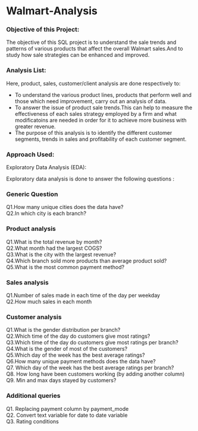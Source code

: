 # Walmart-Analysis

### Objective of this Project:
The objective of this SQL project is to understand the sale trends and patterns of various products that affect the overall Walmart sales.And to study how sale strategies can be enhanced and improved. 

### Analysis List:
Here, product, sales, customer/client analysis are done respectively to:

- To understand the various product lines, products that perform well and those which need improvement, carry out an analysis of data.
- To answer the issue of product sale trends.This can help to measure the effectiveness of each sales strategy employed by a firm and what modificatoins are needed in order for it to achieve more business with greater revenue.
- The purpose of this analysis is to identify the different customer segments, trends in sales and profitability of each customer segment.

### Approach Used:

Exploratory Data Analysis (EDA):    

Exploratory data analysis is done to answer the following questions :
### Generic Question
Q1.How many unique cities does the data have?   
Q2.In which city is each branch?

### Product analysis
Q1.What is the total revenue by month?  
Q2.What month had the largest COGS?   
Q3.What is the city with the largest revenue?    
Q4.Which branch sold more products than average product sold?   
Q5.What is the most common payment method?  

### Sales analysis
Q1.Number of sales made in each time of the day per weekday   
Q2.How much sales in each month

### Customer analysis
Q1.What is the gender distribution per branch?   
Q2.Which time of the day do customers give most ratings?   
Q3.Which time of the day do customers give most ratings per branch?    
Q4.What is the gender of most of the customers?   
Q5.Which day of the week has the best average ratings?   
Q6.How many unique payment methods does the data have?    
Q7. Which day of the week has the best average ratings per branch?     
Q8. How long have been customers working (by adding another column)    
Q9. Min and max days stayed by customers?

### Additional queries
Q1. Replacing payment column by payment_mode   
Q2. Convert text variable for date to date variable   
Q3. Rating conditions



